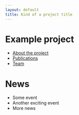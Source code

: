```yaml
---
layout: default
title: Kind of a project title
---
```


# Example project

- [About the project](about)
- [Publications](publications)
- [Team](team)

# News

- Some event
- Another exciting event
- More news

